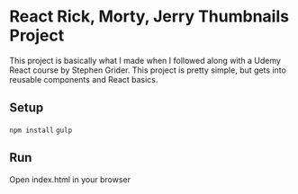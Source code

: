 # React Rick, Morty, Jerry Thumbnails Project
This project is basically what I made when I followed along with a Udemy React course by Stephen Grider. This project is pretty simple, but gets into reusable components and React basics.

## Setup
`npm install`
`gulp`

## Run
Open index.html in your browser

